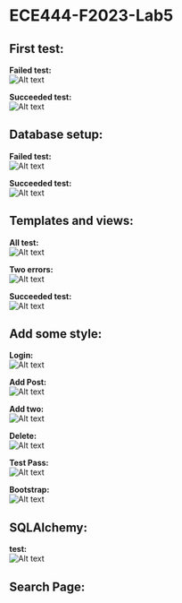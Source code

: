 # ECE444-F2023-Lab5

## First test:

**Failed test:**  
![Alt text](image.png)

**Succeeded test:**  
![Alt text](image-1.png)

## Database setup:

**Failed test:**  
![Alt text](image-2.png)

**Succeeded test:**  
![Alt text](image-3.png)

## Templates and views:

**All test:**  
![Alt text](image-4.png)

**Two errors:**  
![Alt text](image-5.png)

**Succeeded test:**  
![Alt text](image-6.png)

## Add some style:

**Login:**  
![Alt text](image-7.png)

**Add Post:**  
![Alt text](image-8.png)

**Add two:**  
![Alt text](image-9.png)

**Delete:**  
![Alt text](image-10.png)

**Test Pass:**  
![Alt text](image-11.png)

**Bootstrap:**  
![Alt text](image-12.png)

## SQLAlchemy:

**test:**  
![Alt text](image-13.png)

## Search Page:

